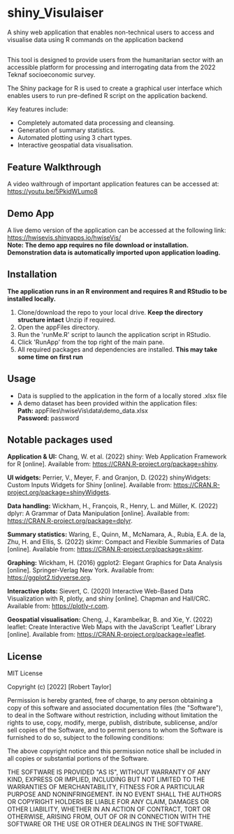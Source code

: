 # shiny_Visulaiser
A shiny web application that enables non-technical users to access and visualise data using R commands on the application backend

## 
This tool is designed to provide users from the humanitarian sector with an accessible platform for processing and interrogating data from the 2022 Teknaf socioeconomic survey.     

The Shiny package for R is used to create a graphical user interface which enables users to run pre-defined R script on the application backend.    

Key features include:    
* Completely automated data processing and cleansing.     
* Generation of summary statistics.    
* Automated plotting using 3 chart types.    
* Interactive geospatial data visualisation.

## Feature Walkthrough
A video walthrough of important application features can be accessed at:    
https://youtu.be/5PkidWLumo8

## Demo App
A live demo version of the application can be accessed at the following link:    
https://hwisevis.shinyapps.io/hwiseVis/    
**Note: The demo app requires no file download or installation. Demonstration data is automatically imported upon application loading.**    

## Installation    
**The application runs in an R environment and requires R and RStudio to be installed locally.**
1. Clone/download the repo to your local drive. **Keep the directory structure intact** Unzip if required.    
2. Open the appFiles directory.
3. Run the 'runMe.R' script to launch the application script in RStudio.
4. Click 'RunApp' from the top right of the main pane.
5. All required packages and dependencies are installed. **This may take some time on first run**

## Usage
* Data is supplied to the application in the form of a locally stored .xlsx file    
* A demo dataset has been provided within the application files:    
    **Path:**  appFiles\hwiseVis\data\demo_data.xlsx    
    **Password:** password
    
## Notable packages used

**Application & UI:** Chang, W. et al. (2022) shiny: Web Application Framework for R [online].  Available from: https://CRAN.R-project.org/package=shiny.    

**UI widgets:** Perrier, V., Meyer, F. and Granjon, D. (2022) shinyWidgets: Custom Inputs Widgets for Shiny [online].  Available from: https://CRAN.R-project.org/package=shinyWidgets.    

**Data handling:** Wickham, H., François, R., Henry, L. and Müller, K. (2022) dplyr: A Grammar of Data Manipulation [online].  Available from: https://CRAN.R-project.org/package=dplyr.    

**Summary statistics:** Waring, E., Quinn, M., McNamara, A., Rubia, E.A. de la, Zhu, H. and Ellis, S. (2022) skimr: Compact and Flexible Summaries of Data [online].  Available from: https://CRAN.R-project.org/package=skimr.    

**Graphing:** Wickham, H. (2016) ggplot2: Elegant Graphics for Data Analysis [online].  Springer-Verlag New York. Available from: https://ggplot2.tidyverse.org. 

**Interactive plots:** Sievert, C. (2020) Interactive Web-Based Data Visualization with R, plotly, and shiny [online].  Chapman and Hall/CRC. Available from: https://plotly-r.com.    

**Geospatial visualisation:** Cheng, J., Karambelkar, B. and Xie, Y. (2022) leaflet: Create Interactive Web Maps with the JavaScript ‘Leaflet’ Library [online].  Available from: https://CRAN.R-project.org/package=leaflet. 

## License
MIT License    

Copyright (c) [2022] [Robert Taylor]

Permission is hereby granted, free of charge, to any person obtaining a copy
of this software and associated documentation files (the "Software"), to deal
in the Software without restriction, including without limitation the rights
to use, copy, modify, merge, publish, distribute, sublicense, and/or sell
copies of the Software, and to permit persons to whom the Software is
furnished to do so, subject to the following conditions:

The above copyright notice and this permission notice shall be included in all
copies or substantial portions of the Software.

THE SOFTWARE IS PROVIDED "AS IS", WITHOUT WARRANTY OF ANY KIND, EXPRESS OR
IMPLIED, INCLUDING BUT NOT LIMITED TO THE WARRANTIES OF MERCHANTABILITY,
FITNESS FOR A PARTICULAR PURPOSE AND NONINFRINGEMENT. IN NO EVENT SHALL THE
AUTHORS OR COPYRIGHT HOLDERS BE LIABLE FOR ANY CLAIM, DAMAGES OR OTHER
LIABILITY, WHETHER IN AN ACTION OF CONTRACT, TORT OR OTHERWISE, ARISING FROM,
OUT OF OR IN CONNECTION WITH THE SOFTWARE OR THE USE OR OTHER DEALINGS IN THE
SOFTWARE.
